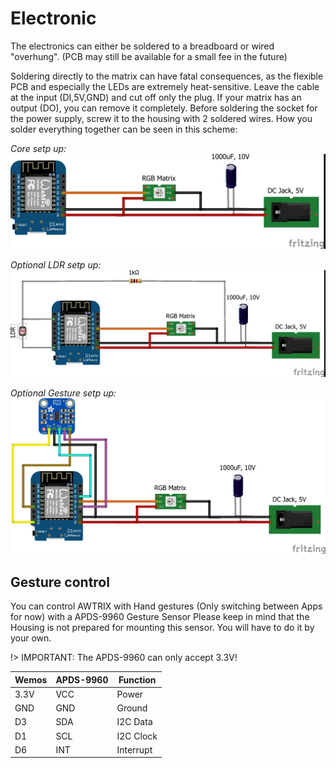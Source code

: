# **Electronic**

The electronics can either be soldered to a breadboard or wired "overhung". (PCB may still be available for a small fee in the future)

Soldering directly to the matrix can have fatal consequences, as the flexible PCB and especially the LEDs are extremely heat-sensitive. Leave the cable at the input (DI,5V,GND) and cut off only the plug. If your matrix has an output (DO), you can remove it completely.
Before soldering the socket for the power supply, screw it to the housing with 2 soldered wires. How you solder everything together can be seen in this scheme:


*Core setp up:*  
![image alt text](assets/AWTRIX_Core_Steckplatine.jpg)

*Optional LDR setp up:*  
![image alt text](assets/AWTRIX_LDR_Steckplatine.jpg)

*Optional Gesture setp up:*  
![image alt text](assets/AWTRIX_Gesture_Steckplatine.jpg)


## Gesture control
You can control AWTRIX with Hand gestures (Only switching between Apps for now) with a APDS-9960 Gesture Sensor
Please keep in mind that the Housing is not prepared for mounting this sensor. You will have to do it by your own.
  
!> IMPORTANT: The APDS-9960 can only accept 3.3V!

| Wemos | APDS-9960 | Function |
| --- | --- | --- |
|3.3V|VCC|Power|
|GND|GND|Ground|
|D3|SDA|I2C Data|
|D1|SCL|I2C Clock|
|D6|INT|Interrupt|
